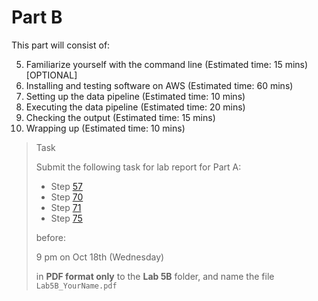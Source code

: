 # Part B

This part will consist of:

<ol start="5">
  <li> Familiarize yourself with the command line (Estimated time: 15 mins) [OPTIONAL]
  <li> Installing and testing software on AWS (Estimated time: 60 mins)
  <li> Setting up the data pipeline (Estimated time: 10 mins)
  <li> Executing the data pipeline (Estimated time: 20 mins)
  <li> Checking the output (Estimated time: 15 mins)
  <li> Wrapping up (Estimated time: 10 mins)
</ol>

> <p class="task"> Task
>
> Submit the following task for lab report for Part A: 
> - Step [57](7.md#57)
> - Step [70](10.md#70)
> - Step [71](10.md#71)
> - Step [75](11.md#75)
> 
> before:
>
> <p class="warn"> 9 pm on Oct 18th (Wednesday)
>
> in **PDF format only** to the **Lab 5B** folder, and name the file `Lab5B_YourName.pdf`